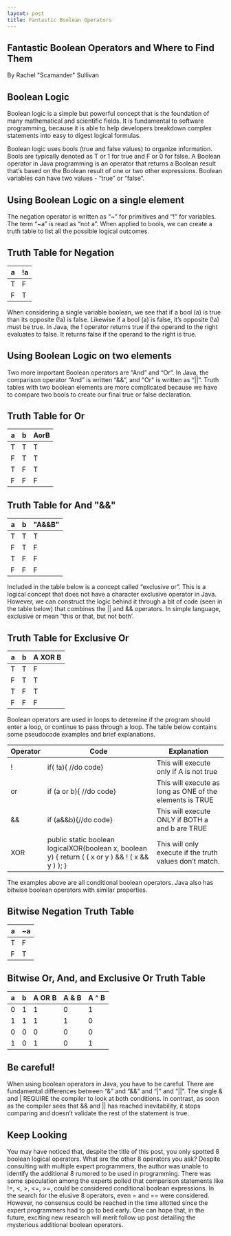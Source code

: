 ```yaml
---
layout: post
title: Fantastic Boolean Operators
---
```



## Fantastic Boolean Operators and Where to Find Them
By Rachel "Scamander" Sullivan

## Boolean Logic

Boolean logic is a simple but powerful concept that is the foundation of many mathematical and scientific fields.  It is fundamental to software programming, because it is able to help developers breakdown complex statements into easy to digest logical formulas. 

Boolean logic uses bools (true and false values) to organize information. Bools are typically denoted as T or 1 for true and F or 0 for false.  A Boolean operator in Java programming is an operator that returns a Boolean result that’s based on the Boolean result of one or two other expressions. Boolean variables can have two values - “true” or “false”.

## Using Boolean Logic on a single element

The negation operator is written as “~” for primitives and “!” for variables. The term “~a” is read as “not a”. When applied to bools, we can create a truth table to list all the possible logical outcomes.

## Truth Table for Negation

a |!a
------------ | -------------
T|F
F|T

When considering a single variable boolean, we see that if a bool (a) is true than its opposite (!a) is false.  Likewise if a bool (a) is false, it’s opposite (!a) must be true. In Java, the ! operator returns true if the operand to the right evaluates to false.  It returns false if the operand to the right is true.

## Using Boolean Logic on two elements

Two more important Boolean operators are “And” and “Or”.  In Java, the comparison operator “And” is written “&&”, and "Or" is written as  “||”.  Truth tables with two boolean elements are more complicated because we have to compare two bools to create our final true or false declaration.

## Truth Table for Or 

a | b |AorB
------------ | ------------- |-------------
T | T | T
F | T | T
T | F | T
F | F | F


## Truth Table for And "&&"

a | b | "A&&B"
------------ | ------------- | -------------
T | T | T
F | T | F
T | F | F
F | F | F

Included in the table below is a concept called “exclusive or”.  This is a logical concept that does not have a character exclusive operator in Java.  However, we can construct the logic behind it through a bit of code (seen in the table below) that combines the || and && operators. In simple language, exclusive or mean “this or that, but not both’.

## Truth Table for Exclusive Or

a | b | A XOR B
------------ | ------------- | -------------
T|T|F
F|T|T
T|F|T
F|F|F

Boolean operators are used in loops to determine if the program should enter a loop, or continue to pass through a loop.  The table below contains some pseudocode examples and brief explanations.

Operator | Code | Explanation
------------ | ------------- | -------------
!|if( !a){ //do code}|This will execute only if A is not true
or|if (a or b){	//do code}|This will execute as long as ONE of the elements is TRUE
&&|if (a&&b){//do code}|This will execute ONLY if BOTH a and b are TRUE
XOR|public static boolean logicalXOR(boolean x, boolean y) { return ( ( x or y ) && ! ( x && y ) ); }|This will only execute if the truth values don’t match.

The examples above are all conditional boolean operators.  Java also has bitwise boolean operators with similar properties.  

## Bitwise Negation Truth Table

a |~a
------------ | -------------
T|F
F|T

## Bitwise Or, And, and Exclusive Or Truth Table

a | b | A OR B | A & B | A ^ B
------------ | ------------- | ------------- | ------------- | -------------
0 | 1 | 1 | 0 | 1
1 | 1 | 1 | 1 | 0
0 | 0 | 0 | 0 | 0
1 | 0 | 1 | 0 | 1

## Be careful!

When using boolean operators in Java, you have to be careful. There are fundamental differences between “&” and “&&”  and “|” and “||”. The single & and | REQUIRE the compiler to look at both conditions.  In contrast, as soon as the compiler sees that && and || has reached inevitability, it stops comparing and doesn’t validate the rest of the statement is true. 



## Keep Looking

You may have noticed that, despite the title of this post, you only spotted 8 boolean logical operators. What are the other 8 operators you ask?  Despite consulting with multiple expert programmers, the author was unable to identify the additional 8 rumored to be used in programming.  There was some speculation among the experts polled that comparison statements like !=, <, >, <=, >=, could be considered conditional boolean expressions.  In the search for the elusive 8 operators, even = and == were considered. However, no consensus could be reached in the time allotted since the expert programmers had to go to bed early. One can hope that, in the future, exciting new research will merit follow up post detailing the mysterious additional boolean operators.










